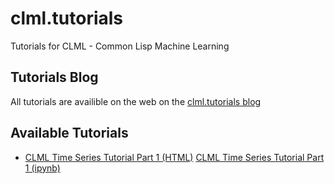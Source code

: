 # clml.tutorials
Tutorials for CLML - Common Lisp Machine Learning

## Tutorials Blog
All tutorials are availible on the web on the [clml.tutorials blog]( https://mmaul.github.io/clml.tutorials/)

## Available Tutorials
- [CLML Time Series Tutorial Part 1 (HTML)](https://mmaul.github.io/clml.tutorials//2015/08/08/CLML-Time-Series-Part-1.html) [CLML Time Series Tutorial Part 1 (ipynb)](https://github.com/mmaul/clml.tutorials/blob/master/CLML-Time-Series-Part-1.ipynb)
